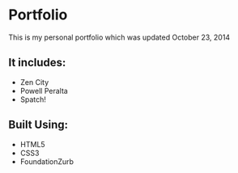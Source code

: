 
# Portfolio


This is my personal portfolio which was updated October 23, 2014

## It includes:

  * Zen City
  * Powell Peralta
  * Spatch!


## Built Using:


 * HTML5
 * CSS3
 * FoundationZurb
